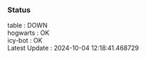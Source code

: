 ### Status


table : DOWN  
hogwarts : OK  
icy-bot : OK  
Latest Update : 2024-10-04 12:18:41.468729
